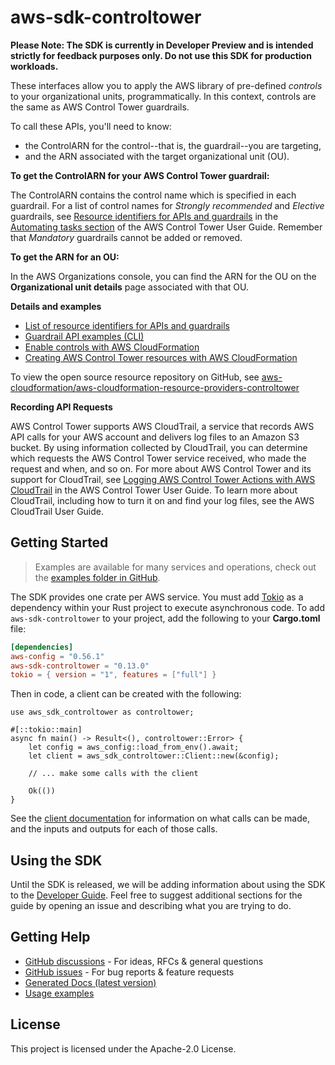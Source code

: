 # aws-sdk-controltower

**Please Note: The SDK is currently in Developer Preview and is intended strictly for
feedback purposes only. Do not use this SDK for production workloads.**

These interfaces allow you to apply the AWS library of pre-defined _controls_ to your organizational units, programmatically. In this context, controls are the same as AWS Control Tower guardrails.

To call these APIs, you'll need to know:
  - the ControlARN for the control--that is, the guardrail--you are targeting,
  - and the ARN associated with the target organizational unit (OU).

__To get the ControlARN for your AWS Control Tower guardrail:__

The ControlARN contains the control name which is specified in each guardrail. For a list of control names for _Strongly recommended_ and _Elective_ guardrails, see [Resource identifiers for APIs and guardrails](https://docs.aws.amazon.com/controltower/latest/userguide/control-identifiers.html.html) in the [Automating tasks section](https://docs.aws.amazon.com/controltower/latest/userguide/automating-tasks.html) of the AWS Control Tower User Guide. Remember that _Mandatory_ guardrails cannot be added or removed.

__To get the ARN for an OU:__

In the AWS Organizations console, you can find the ARN for the OU on the __Organizational unit details__ page associated with that OU.

__Details and examples__
  - [List of resource identifiers for APIs and guardrails](https://docs.aws.amazon.com/controltower/latest/userguide/control-identifiers.html)
  - [Guardrail API examples (CLI)](https://docs.aws.amazon.com/controltower/latest/userguide/guardrail-api-examples-short.html)
  - [Enable controls with AWS CloudFormation](https://docs.aws.amazon.com/controltower/latest/userguide/enable-controls.html)
  - [Creating AWS Control Tower resources with AWS CloudFormation](https://docs.aws.amazon.com/controltower/latest/userguide/creating-resources-with-cloudformation.html)

To view the open source resource repository on GitHub, see [aws-cloudformation/aws-cloudformation-resource-providers-controltower](https://github.com/aws-cloudformation/aws-cloudformation-resource-providers-controltower)

__Recording API Requests__

AWS Control Tower supports AWS CloudTrail, a service that records AWS API calls for your AWS account and delivers log files to an Amazon S3 bucket. By using information collected by CloudTrail, you can determine which requests the AWS Control Tower service received, who made the request and when, and so on. For more about AWS Control Tower and its support for CloudTrail, see [Logging AWS Control Tower Actions with AWS CloudTrail](https://docs.aws.amazon.com/controltower/latest/userguide/logging-using-cloudtrail.html) in the AWS Control Tower User Guide. To learn more about CloudTrail, including how to turn it on and find your log files, see the AWS CloudTrail User Guide.

## Getting Started

> Examples are available for many services and operations, check out the
> [examples folder in GitHub](https://github.com/awslabs/aws-sdk-rust/tree/main/examples).

The SDK provides one crate per AWS service. You must add [Tokio](https://crates.io/crates/tokio)
as a dependency within your Rust project to execute asynchronous code. To add `aws-sdk-controltower` to
your project, add the following to your **Cargo.toml** file:

```toml
[dependencies]
aws-config = "0.56.1"
aws-sdk-controltower = "0.13.0"
tokio = { version = "1", features = ["full"] }
```

Then in code, a client can be created with the following:

```rust,no_run
use aws_sdk_controltower as controltower;

#[::tokio::main]
async fn main() -> Result<(), controltower::Error> {
    let config = aws_config::load_from_env().await;
    let client = aws_sdk_controltower::Client::new(&config);

    // ... make some calls with the client

    Ok(())
}
```

See the [client documentation](https://docs.rs/aws-sdk-controltower/latest/aws_sdk_controltower/client/struct.Client.html)
for information on what calls can be made, and the inputs and outputs for each of those calls.

## Using the SDK

Until the SDK is released, we will be adding information about using the SDK to the
[Developer Guide](https://docs.aws.amazon.com/sdk-for-rust/latest/dg/welcome.html). Feel free to suggest
additional sections for the guide by opening an issue and describing what you are trying to do.

## Getting Help

* [GitHub discussions](https://github.com/awslabs/aws-sdk-rust/discussions) - For ideas, RFCs & general questions
* [GitHub issues](https://github.com/awslabs/aws-sdk-rust/issues/new/choose) - For bug reports & feature requests
* [Generated Docs (latest version)](https://awslabs.github.io/aws-sdk-rust/)
* [Usage examples](https://github.com/awslabs/aws-sdk-rust/tree/main/examples)

## License

This project is licensed under the Apache-2.0 License.

